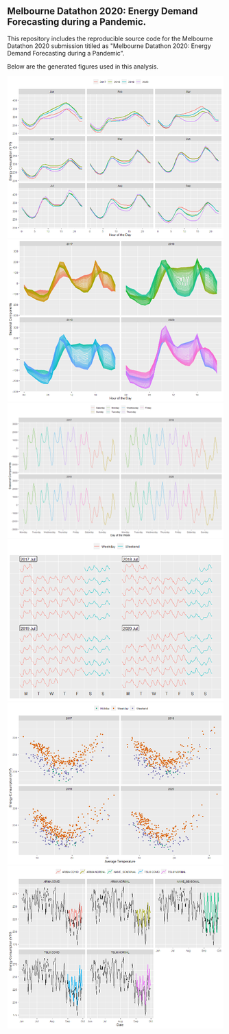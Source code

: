 ## Melbourne Datathon 2020: Energy Demand Forecasting during a Pandemic.

This repository includes the reproducible source code for the Melbourne Datathon 2020 submission titiled as "Melbourne Datathon 2020: Energy Demand Forecasting during a Pandemic".

Below are the generated figures used in this analysis. 

![energy_consum](images/energy_consumption.png)
![daily_season](images/daily_seasonal.png)
![weekly_season](images/weekly_seasonality.png)
![july_consume](images/july_consume.png)
![energy_temp](images/Energy_Temp.png)
![forecast_models](images/forecast_models.png)
